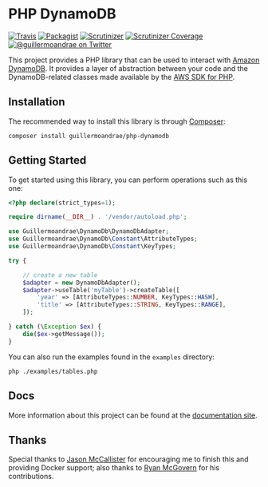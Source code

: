 # PHP DynamoDB
[![Travis](https://img.shields.io/travis/guillermoandrae/php-dynamodb.svg?style=flat-square)](https://travis-ci.org/guillermoandrae/php-dynamodb) [![Packagist](https://img.shields.io/packagist/php-v/guillermoandrae/php-dynamodb.svg?style=flat-square)](https://packagist.org/packages/guillermoandrae/php-dynamodb) [![Scrutinizer](https://img.shields.io/scrutinizer/g/guillermoandrae/php-dynamodb.svg?style=flat-square)](https://scrutinizer-ci.com/g/guillermoandrae/php-dynamodb/) [![Scrutinizer Coverage](https://img.shields.io/scrutinizer/coverage/g/guillermoandrae/php-dynamodb.svg?style=flat-square)](https://scrutinizer-ci.com/g/guillermoandrae/php-dynamodb/)
 [![@guillermoandrae on Twitter](http://img.shields.io/badge/twitter-%40guillermoandrae-blue.svg?style=flat-square)](https://twitter.com/guillermoandrae)

This project provides a PHP library that can be used to interact with [Amazon DynamoDB](https://aws.amazon.com/dynamodb/). It provides a layer of abstraction between your code and the DynamoDB-related classes made available by the [AWS SDK for PHP](https://github.com/aws/aws-sdk-php). 

## Installation
The recommended way to install this library is through [Composer](https://getcomposer.org/):
```
composer install guillermoandrae/php-dynamodb
```

## Getting Started
To get started using this library, you can perform operations such as this one:
```php
<?php declare(strict_types=1);

require dirname(__DIR__) . '/vendor/autoload.php';

use Guillermoandrae\DynamoDb\DynamoDbAdapter;
use Guillermoandrae\DynamoDb\Constant\AttributeTypes;
use Guillermoandrae\DynamoDb\Constant\KeyTypes;

try {

    // create a new table
    $adapter = new DynamoDbAdapter();
    $adapter->useTable('myTable')->createTable([
        'year' => [AttributeTypes::NUMBER, KeyTypes::HASH],
        'title' => [AttributeTypes::STRING, KeyTypes::RANGE],
    ]);

} catch (\Exception $ex) {
    die($ex->getMessage());
}
```

You can also run the examples found in the `examples` directory:
```shell script
php ./examples/tables.php
```

## Docs
More information about this project can be found at the [documentation site](https://php-dynamodb.readthedocs.org).

## Thanks
Special thanks to [Jason McCallister](https://github.com/jasonmccallister) for encouraging me to finish this and providing Docker support; also thanks to [Ryan McGovern](https://github.com/TekGadgt) for his contributions.
